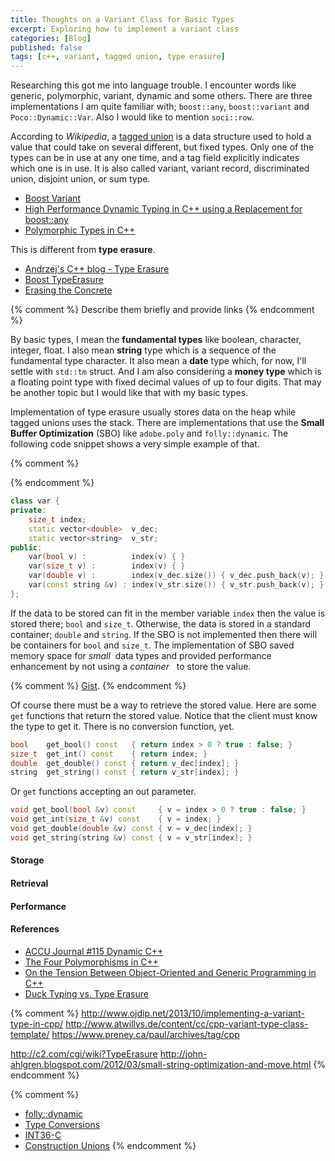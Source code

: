 ```yaml
---
title: Thoughts on a Variant Class for Basic Types
excerpt: Exploring how to implement a variant class
categories: [Blog]
published: false
tags: [c++, variant, tagged union, type erasure]
---
```


Researching this got me into language trouble.
I encounter words like generic, polymorphic, variant, dynamic and some others.
There are three implementations I am quite familiar with; `boost::any`, `boost::variant` and `Poco::Dynamic::Var`.
Also I would like to mention `soci::row`.

According to *Wikipedia*, a [tagged union] is a data structure used to hold a value that could take on several different, but fixed types.
Only one of the types can be in use at any one time, and a tag field explicitly indicates which one is in use.
It is also called variant, variant record, discriminated union, disjoint union, or sum type.

* [Boost Variant](http://www.boost.org/doc/libs/1_57_0/doc/html/variant.html)
* [High Performance Dynamic Typing in C++ using a Replacement for boost::any](http://www.codeproject.com/Articles/11250/High-Performance-Dynamic-Typing-in-C-using-a-Repla)
* [Polymorphic Types in C++](http://www.bearcave.com/software/c++types.html)

This is different from __type erasure__.

* [Andrzej's C++ blog - Type Erasure](https://akrzemi1.wordpress.com/2013/11/18/type-erasure-part-i/)
* [Boost TypeErasure](http://www.boost.org/doc/libs/1_57_0/doc/html/boost_typeerasure.html)
* [Erasing the Concrete](http://talesofcpp.fusionfenix.com/post-16/episode-nine-erasing-the-concrete)

{% comment %}
Describe them briefly and provide links
{% endcomment %}

By basic types, I mean the __fundamental types__ like boolean, character, integer, float.
I also mean __string__ type which is a sequence of the fundamental type character.
It also mean a __date__ type which, for now, I'll settle with `std::tm` struct.
And I am also considering a __money type__ which is a floating point type with fixed decimal values of up to four digits.
That may be another topic but I would like that with my basic types.

Implementation of type erasure usually stores data on the heap while tagged unions uses the stack.
There are implementations that use the __Small Buffer Optimization__ (SBO) like `adobe.poly` and `folly::dynamic`.
The following code snippet shows a very simple example of that.

{% comment %}
<script src="https://gist.github.com/rmaicle/ff36e876b11d79934ceb.js"></script>
{% endcomment %}

~~~ cpp
class var {
private:
    size_t index;
    static vector<double>  v_dec;
    static vector<string>  v_str;
public:
    var(bool v) :          index(v) { }
    var(size_t v) :        index(v) { }
    var(double v) :        index(v_dec.size()) { v_dec.push_back(v); }
    var(const string &v) : index(v_str.size()) { v_str.push_back(v); }
};
~~~

If the data to be stored can fit in the member variable `index` then the value is stored there; `bool` and `size_t`.
Otherwise, the data is stored in a standard container; `double` and `string`.
If the SBO is not implemented then there will be containers for `bool` and `size_t`.
The implementation of SBO saved memory space for *small* &nbsp;data types and provided performance enhancement by not using a *container* &nbsp; to store the value.

{% comment %}
 [Gist](https://gist.github.com/rmaicle/ff36e876b11d79934ceb).
{% endcomment %}

Of course there must be a way to retrieve the stored value.
Here are some `get` functions that return the stored value.
Notice that the client must know the type to get it. There is no conversion function, yet.

~~~ cpp
bool    get_bool() const   { return index > 0 ? true : false; }
size_t  get_int() const    { return index; }
double  get_double() const { return v_dec[index]; }
string  get_string() const { return v_str[index]; }
~~~

Or `get` functions accepting an out parameter.

~~~ cpp
void get_bool(bool &v) const     { v = index > 0 ? true : false; }
void get_int(size_t &v) const    { v = index; }
void get_double(double &v) const { v = v_dec[index]; }
void get_string(string &v) const { v = v_str[index]; }
~~~

#### Storage

#### Retrieval

#### Performance

#### References

* [ACCU Journal #115 Dynamic C++](http://accu.org/index.php/journals/1855)
* [The Four Polymorphisms in C++](http://www.catonmat.net/blog/cpp-polymorphism/)
* [On the Tension Between Object-Oriented and Generic Programming in C++](http://www.artima.com/cppsource/type_erasure.html)
* [Duck Typing vs. Type Erasure](http://nullprogram.com/blog/2014/04/01/)

{% comment %}
http://www.ojdip.net/2013/10/implementing-a-variant-type-in-cpp/
http://www.atwillys.de/content/cc/cpp-variant-type-class-template/
https://www.preney.ca/paul/archives/tag/cpp

http://c2.com/cgi/wiki?TypeErasure
http://john-ahlgren.blogspot.com/2012/03/small-string-optimization-and-move.html
{% endcomment %}

{% comment %}
* [folly::dynamic](https://github.com/facebook/folly/blob/master/folly/docs/Dynamic.md)
* [Type Conversions](http://www.cplusplus.com/doc/tutorial/typecasting/)
* [INT36-C](https://www.securecoding.cert.org/confluence/display/seccode/INT36-C.+Converting+a+pointer+to+integer+or+integer+to+pointer)
* [Construction Unions](http://www.informit.com/articles/article.aspx?p=360435)
{% endcomment %}




[tagged union]: http://en.wikipedia.org/wiki/Tagged_union